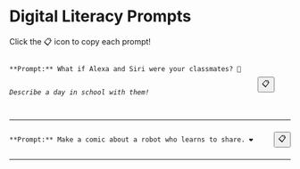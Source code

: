 # Digital Literacy Prompts

Click the 📋 icon to copy each prompt!

<div style='display: flex; justify-content: space-between; align-items: center;'>
<pre><code id='prompt-0'>**Prompt:** What if Alexa and Siri were your classmates? 🤖

*Describe a day in school with them!*</code></pre>
<button onclick="navigator.clipboard.writeText(document.getElementById('prompt-0').innerText)">📋</button>
</div>

---

<div style='display: flex; justify-content: space-between; align-items: center;'>
<pre><code id='prompt-1'>**Prompt:** Make a comic about a robot who learns to share. ❤️</code></pre>
<button onclick="navigator.clipboard.writeText(document.getElementById('prompt-1').innerText)">📋</button>
</div>

---

